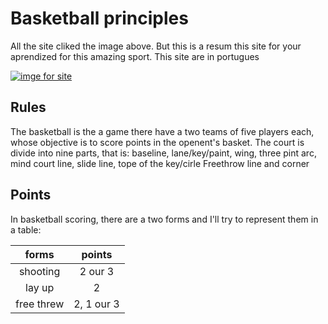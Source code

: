 # Basketball principles

All the site cliked the image above. But this is a resum this site for your aprendized for this amazing sport. This site are in portugues

[![imge for site](https://th.bing.com/th/id/OIP.eeHplJEe608DsZiKzssWFgHaJn?w=616&h=800&rs=1&pid=ImgDetMain)](https://www.breakthroughbasketball.com/basics/basics.html)

## Rules
 The basketball is the a game there have a two teams of five players each, whose objective is to score points in the openent's basket.
 The court is divide into nine parts, that is: baseline, lane/key/paint, wing, three pint arc, mind court line, slide line, tope of the key/cirle
 Freethrow line and corner

## Points
In basketball scoring, there are a two forms and I'll try to represent them in a table:

|    forms  |    points  |
|:---------:|:----------:|
|shooting   | 2 our 3    |
| lay up    | 2          |
|free threw | 2, 1 our 3 |

